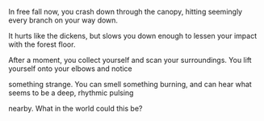 In free fall now, you crash down through the canopy, hitting seemingly every branch on your way down.

It hurts like the dickens, but slows you down enough to lessen your impact with the forest floor.

After a moment, you collect yourself and scan your surroundings. You lift yourself onto your elbows and notice

something strange. You can smell something burning, and can hear what seems to be a deep, rhythmic pulsing

nearby. What in the world could this be?
